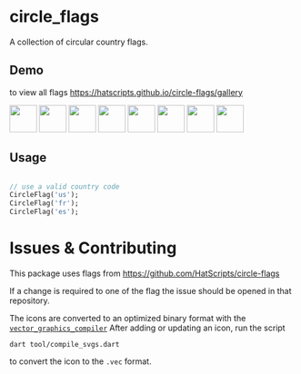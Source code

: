 # circle_flags

A collection of circular country flags. 

## Demo

to view all flags https://hatscripts.github.io/circle-flags/gallery

<img src="https://hatscripts.github.io/circle-flags/flags/br.svg" width="48">
<img src="https://hatscripts.github.io/circle-flags/flags/cn.svg" width="48">
<img src="https://hatscripts.github.io/circle-flags/flags/gb.svg" width="48">
<img src="https://hatscripts.github.io/circle-flags/flags/id.svg" width="48">
<img src="https://hatscripts.github.io/circle-flags/flags/in.svg" width="48">
<img src="https://hatscripts.github.io/circle-flags/flags/ng.svg" width="48">
<img src="https://hatscripts.github.io/circle-flags/flags/ru.svg" width="48">
<img src="https://hatscripts.github.io/circle-flags/flags/us.svg" width="48">

## Usage

```dart

// use a valid country code
CircleFlag('us');
CircleFlag('fr');
CircleFlag('es');

```

# Issues & Contributing

This package uses flags from https://github.com/HatScripts/circle-flags

If a change is required to one of the flag the issue should be opened in that repository.

The icons are converted to an optimized binary format with the [`vector_graphics_compiler`](https://pub.dev/packages/vector_graphics_compiler)
After adding or updating an icon, run the script 
```shell
dart tool/compile_svgs.dart
```
to convert the icon to the `.vec` format.